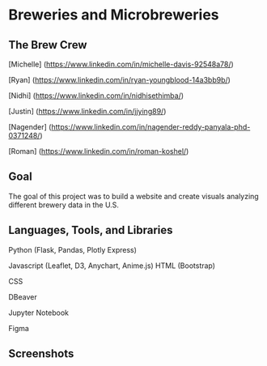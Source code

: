 # Breweries and Microbreweries

## The Brew Crew
[Michelle] (https://www.linkedin.com/in/michelle-davis-92548a78/)

[Ryan] (https://www.linkedin.com/in/ryan-youngblood-14a3bb9b/)

[Nidhi] (https://www.linkedin.com/in/nidhisethimba/)

[Justin] (https://www.linkedin.com/in/jjying89/)

[Nagender] (https://www.linkedin.com/in/nagender-reddy-panyala-phd-0371248/)

[Roman] (https://www.linkedin.com/in/roman-koshel/)

## Goal
The goal of this project was to build a website and create visuals analyzing different brewery data in the U.S.

## Languages, Tools, and Libraries
Python (Flask, Pandas, Plotly Express)

Javascript (Leaflet, D3, Anychart, Anime.js)
HTML (Bootstrap)

CSS

DBeaver

Jupyter Notebook

Figma

## Screenshots

